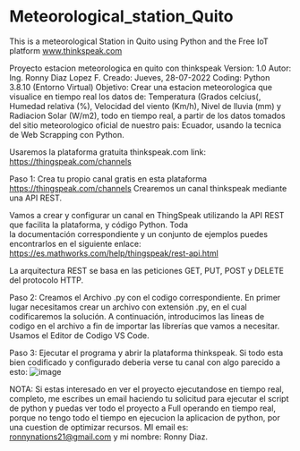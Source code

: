 # Meteorological_station_Quito
This is a meteorological Station in Quito using Python and the Free IoT platform www.thinkspeak.com

Proyecto estacion meteorologica en quito con thinkspeak
Version: 1.0
Autor: Ing. Ronny Diaz Lopez
F. Creado: Jueves, 28-07-2022
Coding: Python 3.8.10 (Entorno Virtual)
Objetivo: Crear una estacion meteorologica que visualice en tiempo real los datos de: Temperatura (Grados celcius(, Humedad relativa (%), Velocidad del viento (Km/h), Nivel de lluvia (mm) y Radiacion Solar (W/m2), todo en tiempo real, a partir de los datos tomados del sitio meteorologico oficial de nuestro pais: Ecuador, usando la tecnica de Web Scrapping con Python.

Usaremos la plataforma gratuita thinkspeak.com
link: https://thingspeak.com/channels

Paso 1: Crea tu propio canal gratis en esta plataforma https://thingspeak.com/channels
Crearemos un canal thinkspeak mediante una API REST.

Vamos a crear y configurar un canal en ThingSpeak utilizando la API REST que facilita la plataforma, y código Python. Toda la documentación correspondiente y un conjunto de ejemplos puedes encontrarlos en el siguiente enlace: https://es.mathworks.com/help/thingspeak/rest-api.html

La arquitectura REST se basa en las peticiones GET, PUT, POST y DELETE del protocolo HTTP.

Paso 2: Creamos el Archivo .py con el codigo correspondiente.
En primer lugar necesitamos crear un archivo con extensión .py, en el cual codificaremos la solución. A continuación, introducimos las lineas de codigo en el archivo a fin de importar las librerías que vamos a necesitar. Usamos el Editor de Codigo VS Code.

Paso 3: Ejecutar el programa y abrir la plataforma thinkspeak.
Si todo esta bien codificado y configurado deberia verse tu canal con algo parecido a esto:
![image](https://user-images.githubusercontent.com/17863684/181649879-3bcd9162-01f8-43e2-b7c8-3da2e0f7d5f6.png)

NOTA: Si estas interesado en ver el proyecto ejecutandose en tiempo real, completo, me escribes un email haciendo tu solicitud para ejecutar el script de python y puedas ver todo el proyecto a Full operando en tiempo real, porque no tengo todo el tiempo en ejecucion la aplicacion de python, por una cuestion de optimizar recursos. MI email es: ronnynations21@gmail.com y mi nombre: Ronny Diaz.
